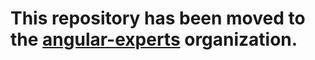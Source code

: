 # This repository has been moved to the [angular-experts](https://github.com/angular-experts-io/ng-parsel) organization.
